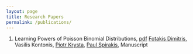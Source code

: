 ```yaml
---
layout: page
title: Research Papers
permalink: /publications/
---
```


1.  Learning Powers of Poisson Binomial Distributions, [pdf][PBDpowers]
[Fotakis Dimitris][fotakis], Vasilis Kontonis, [Piotr Krysta][krysta], [Paul Spirakis][spirakis],
    Manuscript


[PBDpowers]:[http://arxiv.org/abs/1707.05662]
[fotakis]:[https://www.softlab.ntua.gr/~fotakis/]
[krysta]:[http://cgi.csc.liv.ac.uk/~piotr/]
[spirakis]:[https://intranet.csc.liv.ac.uk/news/item.php?id=19]
